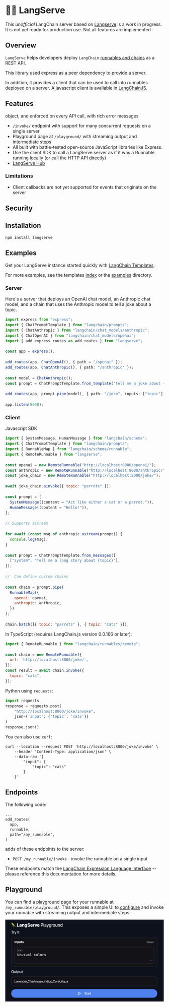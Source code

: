 # 🦜️🏓 LangServe

This _unofficial_ LangChain server based on [Langserve](https://python.langchain.com/docs/langserve) is a work in progress. It is not yet ready for production use. Not all features are implemented

## Overview[​](#overview "Direct link to Overview")

`LangServe` helps developers deploy `LangChain` [runnables and chains](https://js.langchain.com/docs/expression_language/) as a REST API.

This library used express as a peer dependency to provide a server.

In addition, it provides a client that can be used to call into runnables deployed on a server. A javascript client is available in [LangChainJS](https://js.langchain.com/docs/api/runnables_remote/classes/RemoteRunnable).

## Features[​](#features "Direct link to Features")

object, and enforced on every API call, with rich error messages

- `/invoke/` endpoint with support for many concurrent requests on a single server
- Playground page at `/playground/` with streaming output and intermediate steps
- All built with battle-tested open-source JavaScript libraries like Express.
- Use the client SDK to call a LangServe server as if it was a Runnable running locally (or call the HTTP API directly)
- [LangServe Hub](https://github.com/langchain-ai/langchain/blob/master/templates/README.md)

### Limitations[​](#limitations "Direct link to Limitations")

- Client callbacks are not yet supported for events that originate on the server

## Security[​](#security "Direct link to Security")

## Installation[​](#installation "Direct link to Installation")

```shell
npm install langserve
```

## Examples[​](#examples "Direct link to Examples")

Get your LangServe instance started quickly with [LangChain Templates](https://github.com/langchain-ai/langchain/blob/master/templates/README.md).

For more examples, see the templates [index](https://github.com/langchain-ai/langchain/blob/master/templates/docs/INDEX.md) or the [examples](https://github.com/langchain-ai/langserve/tree/main/examples) directory.

### Server[​](#server "Direct link to Server")

Here's a server that deploys an OpenAI chat model, an Anthropic chat model, and a chain that uses the Anthropic model to tell a joke about a topic.

```typescript
import express from "express";
import { ChatPromptTemplate } from "langchain/prompts";
import { ChatAnthropic } from "langchain/chat_models/anthropic";
import { ChatOpenAI } from "langchain/chat_models/openai";
import { add_express_routes as add_routes } from "langserve";

const app = express();

add_routes(app, ChatOpenAI(), { path = "/openai" });
add_routes(app, ChatAnthropic(), { path: "/anthropic" });

const model = ChatAnthropic();
const prompt = ChatPromptTemplate.from_template("tell me a joke about {topic}");

add_routes(app, prompt.pipe(model), { path: "/joke", inputs: ["topic"] });

app.listen(8000);
```

### Client[​](#client "Direct link to Client")

Javascript SDK

```javascript
import { SystemMessage, HumanMessage } from "langchain/schema";
import { ChatPromptTemplate } from "langchain/prompts";
import { RunnableMap } from "langchain/schema/runnable";
import { RemoteRunnable } from "langserve";

const openai = new RemoteRunnable("http://localhost:8000/openai/");
const anthropic = new RemoteRunnable("http://localhost:8000/anthropic/");
const joke_chain = new RemoteRunnable("http://localhost:8000/joke/");

await joke_chain.ainvoke({ topic: "parrots" });

const prompt = [
  SystemMessage((content = "Act like either a cat or a parrot.")),
  HumanMessage((content = "Hello!")),
];

// Supports astream

for await (const msg of anthropic.astream(prompt)) {
  console.log(msg);
}

const prompt = ChatPromptTemplate.from_messages([
  ["system", "Tell me a long story about {topic}"],
]);

//  Can define custom chains

const chain = prompt.pipe(
  RunnableMap({
    openai: openai,
    anthropic: anthropic,
  })
);

chain.batch([{ topic: "parrots" }, { topic: "cats" }]);
```

In TypeScript (requires LangChain.js version 0.0.166 or later):

```javascript
import { RemoteRunnable } from "langchain/runnables/remote";

const chain = new RemoteRunnable({
  url: `http://localhost:8000/joke/`,
});
const result = await chain.invoke({
  topic: "cats",
});
```

Python using `requests`:

```python
import requests
response = requests.post(
    "http://localhost:8000/joke/invoke",
    json={'input': {'topic': 'cats'}}
)
response.json()
```

You can also use `curl`:

```shell
curl --location --request POST 'http://localhost:8000/joke/invoke' \
    --header 'Content-Type: application/json' \
    --data-raw '{
        "input": {
            "topic": "cats"
        }
    }'
```

## Endpoints[​](#endpoints "Direct link to Endpoints")

The following code:

    ...
    add_routes(
      app,
      runnable,
      path="/my_runnable",
    )

adds of these endpoints to the server:

- `POST /my_runnable/invoke` - invoke the runnable on a single input

These endpoints match the [LangChain Expression Language interface](https://python.langchain.com/docs/expression_language/interface) -- please reference this documentation for more details.

## Playground[​](#playground "Direct link to Playground")

You can find a playground page for your runnable at `/my_runnable/playground/`. This exposes a simple UI to [configure](https://python.langchain.com/docs/expression_language/how_to/configure) and invoke your runnable with streaming output and intermediate steps.

![ui image](./docs/ui-001.png)

